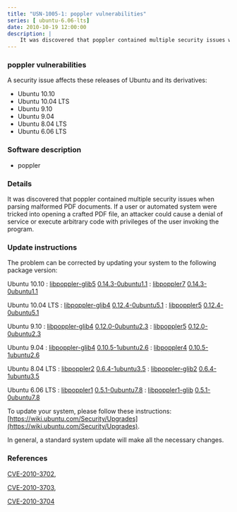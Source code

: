 ```yaml
---
title: "USN-1005-1: poppler vulnerabilities"
series: [ ubuntu-6.06-lts]
date: 2010-10-19 12:00:00
description: |
    It was discovered that poppler contained multiple security issues when parsing malformed PDF documents. If a user or automated system were tricked into opening a crafted PDF file, an attacker could cause a denial of service or execute arbitrary code with privileges of the user invoking the program. 
--- 
```

 
### poppler vulnerabilities

A security issue affects these releases of Ubuntu and its derivatives:

* Ubuntu 10.10
* Ubuntu 10.04 LTS
* Ubuntu 9.10
* Ubuntu 9.04
* Ubuntu 8.04 LTS
* Ubuntu 6.06 LTS

### Software description

* poppler 

### Details

It was discovered that poppler contained multiple security issues when parsing malformed PDF documents. If a user or automated system were tricked into opening a crafted PDF file, an attacker could cause a denial of service or execute arbitrary code with privileges of the user invoking the program. 

### Update instructions

The problem can be corrected by updating your system to the following package version:

Ubuntu 10.10
 : [libpoppler-glib5](https://launchpad.net/ubuntu/+source/poppler) <span> [0.14.3-0ubuntu1.1](https://launchpad.net/ubuntu/+source/poppler/0.14.3-0ubuntu1.1) </span> 
 : [libpoppler7](https://launchpad.net/ubuntu/+source/poppler) <span> [0.14.3-0ubuntu1.1](https://launchpad.net/ubuntu/+source/poppler/0.14.3-0ubuntu1.1) </span> 

Ubuntu 10.04 LTS
 : [libpoppler-glib4](https://launchpad.net/ubuntu/+source/poppler) <span> [0.12.4-0ubuntu5.1](https://launchpad.net/ubuntu/+source/poppler/0.12.4-0ubuntu5.1) </span> 
 : [libpoppler5](https://launchpad.net/ubuntu/+source/poppler) <span> [0.12.4-0ubuntu5.1](https://launchpad.net/ubuntu/+source/poppler/0.12.4-0ubuntu5.1) </span> 

Ubuntu 9.10
 : [libpoppler-glib4](https://launchpad.net/ubuntu/+source/poppler) <span> [0.12.0-0ubuntu2.3](https://launchpad.net/ubuntu/+source/poppler/0.12.0-0ubuntu2.3) </span> 
 : [libpoppler5](https://launchpad.net/ubuntu/+source/poppler) <span> [0.12.0-0ubuntu2.3](https://launchpad.net/ubuntu/+source/poppler/0.12.0-0ubuntu2.3) </span> 

Ubuntu 9.04
 : [libpoppler-glib4](https://launchpad.net/ubuntu/+source/poppler) <span> [0.10.5-1ubuntu2.6](https://launchpad.net/ubuntu/+source/poppler/0.10.5-1ubuntu2.6) </span> 
 : [libpoppler4](https://launchpad.net/ubuntu/+source/poppler) <span> [0.10.5-1ubuntu2.6](https://launchpad.net/ubuntu/+source/poppler/0.10.5-1ubuntu2.6) </span> 

Ubuntu 8.04 LTS
 : [libpoppler2](https://launchpad.net/ubuntu/+source/poppler) <span> [0.6.4-1ubuntu3.5](https://launchpad.net/ubuntu/+source/poppler/0.6.4-1ubuntu3.5) </span> 
 : [libpoppler-glib2](https://launchpad.net/ubuntu/+source/poppler) <span> [0.6.4-1ubuntu3.5](https://launchpad.net/ubuntu/+source/poppler/0.6.4-1ubuntu3.5) </span> 

Ubuntu 6.06 LTS
 : [libpoppler1](https://launchpad.net/ubuntu/+source/poppler) <span> [0.5.1-0ubuntu7.8](https://launchpad.net/ubuntu/+source/poppler/0.5.1-0ubuntu7.8) </span> 
 : [libpoppler1-glib](https://launchpad.net/ubuntu/+source/poppler) <span> [0.5.1-0ubuntu7.8](https://launchpad.net/ubuntu/+source/poppler/0.5.1-0ubuntu7.8) </span> 

To update your system, please follow these instructions: [https://wiki.ubuntu.com/Security/Upgrades](https://wiki.ubuntu.com/Security/Upgrades).

In general, a standard system update will make all the necessary changes. 

### References

 [CVE-2010-3702](http://people.ubuntu.com/~ubuntu-security/cve/CVE-2010-3702), 

 [CVE-2010-3703](http://people.ubuntu.com/~ubuntu-security/cve/CVE-2010-3703), 

 [CVE-2010-3704](http://people.ubuntu.com/~ubuntu-security/cve/CVE-2010-3704)
 
